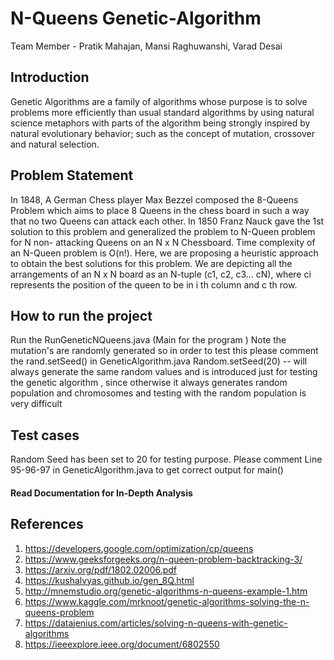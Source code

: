 # N-Queens Genetic-Algorithm
Team Member - Pratik Mahajan, Mansi Raghuwanshi, Varad Desai

## Introduction
Genetic Algorithms are a family of algorithms whose purpose is to solve problems more efficiently than usual standard algorithms by using natural science metaphors with parts of the algorithm being strongly inspired by natural evolutionary behavior; such as the concept of mutation, crossover and natural selection.

## Problem Statement
In 1848, A German Chess player Max Bezzel composed the 8-Queens Problem which aims to place 8 Queens in the chess board in such a way that no two Queens can attack each other. In 1850 Franz Nauck gave the 1st solution to this problem and generalized the problem to N-Queen problem for N non- attacking Queens on an N x N Chessboard. Time complexity of an N-Queen problem is O(n!). Here, we are proposing a heuristic approach to obtain the best solutions for this problem. We are depicting all the arrangements of an N x N board as an N-tuple (c1, c2, c3… cN), where ci represents the position of the queen to be in i th column and c th row. 

## How to run the project
Run the RunGeneticNQueens.java (Main for the program )
Note the mutation's are randomly generated so in order to test this please comment the rand.setSeed() in GeneticAlgorithm.java 
Random.setSeed(20) -- will always generate the same random values and is introduced just for testing the genetic
algorithm , since otherwise it always generates random population and chromosomes and testing with the random population is very difficult

## Test cases 
Random Seed has been set to 20 for testing purpose. Please comment Line 95-96-97 in GeneticAlgorithm.java to get correct output for main()


#### Read Documentation for In-Depth Analysis


## References
1. https://developers.google.com/optimization/cp/queens
2. https://www.geeksforgeeks.org/n-queen-problem-backtracking-3/
3. https://arxiv.org/pdf/1802.02006.pdf
4. https://kushalvyas.github.io/gen_8Q.html
5. http://mnemstudio.org/genetic-algorithms-n-queens-example-1.htm
6. https://www.kaggle.com/mrknoot/genetic-algorithms-solving-the-n-queens-problem
7. https://datajenius.com/articles/solving-n-queens-with-genetic-algorithms
8. https://ieeexplore.ieee.org/document/6802550